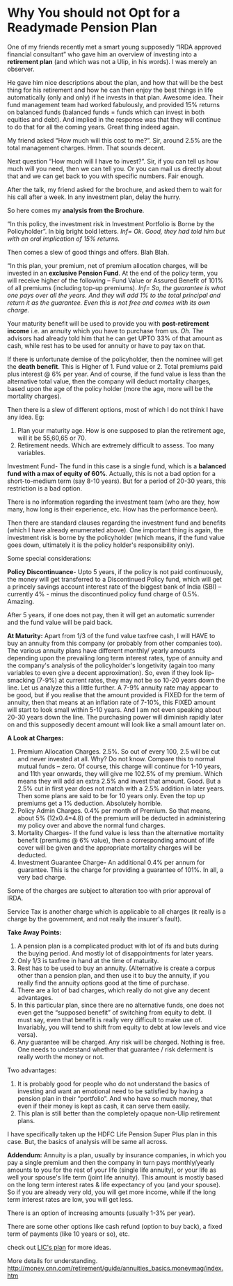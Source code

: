 # Why You should not Opt for a Readymade Pension Plan

One of my friends recently met a smart young supposedly “IRDA approved financial consultant” who gave him an overview of investing into a **retirement plan** (and which was not a Ulip, in his words). I was merely an observer.

He gave him nice descriptions about the plan, and how that will be the best thing for his retirement and how he can then enjoy the best things in life automatically (only and only) if he invests in that plan. Awesome idea. Their fund management team had worked fabulously, and provided 15% returns on balanced funds (balanced funds = funds which can invest in both equities and debt). And implied in the response was that they will continue to do that for all the coming years. Great thing indeed again.

My friend asked “How much will this cost to me?”. Sir, around 2.5% are the total management charges. Hmm. That sounds decent.

Next question “How much will I have to invest?”. Sir, if you can tell us how much will you need, then we can tell you. Or you can mail us directly about that and we can get back to you with specific numbers. Fair enough.

After the talk, my friend asked for the brochure, and asked them to wait for his call after a week. In any investment plan, delay the hurry.

So here comes my **analysis from the Brochure**.

“In this policy, the investment risk in Investment Portfolio is Borne by the Policyholder”. In big bright bold letters. *Inf= Ok. Good, they had told him but with an oral implication of 15% returns.*

Then comes a slew of good things and offers. Blah Blah.

“In this plan, your premium, net of premium allocation charges, will be invested in an **exclusive Pension Fund**. At the end of the policy term, you will receive higher of the following – Fund Value or Assured Benefit of 101% of all premiums (including top-up premiums). *Inf= So, the guarantee is what one pays over all the years. And they will add 1% to the total principal and return it as the guarantee. Even this is not free and comes with its own charge.*

Your maturity benefit will be used to provide you with **post-retirement income** i.e. an annuity which you have to purchase from us. *Oh.* The advisors had already told him that he can get UPTO 33% of that amount as cash, while rest has to be used for annuity or have to pay tax on that.

If there is unfortunate demise of the policyholder, then the nominee will get the **death benefit**. This is Higher of 1. Fund value or 2. Total premiums paid plus interest @ 6% per year. And of course, if the fund value is less than the alternative total value, then the company will deduct mortality charges, based upon the age of the policy holder (more the age, more will be the mortality charges).

Then there is a slew of different options, most of which I do not think I have any idea. Eg:

1.  Plan your maturity age. How is one supposed to plan the retirement age, will it be 55,60,65 or 70.
2.  Retirement needs. Which are extremely difficult to assess. Too many variables.

Investment Fund- The fund in this case is a single fund, which is a **balanced fund with a max of equity of 60%**. Actually, this is not a bad option for a short-to-medium term (say 8-10 years). But for a period of 20-30 years, this restriction is a bad option.

There is no information regarding the investment team (who are they, how many, how long is their experience, etc. How has the performance been).

Then there are standard clauses regarding the investment fund and benefits (which I have already enumerated above). One important thing is again, the investment risk is borne by the policyholder (which means, if the fund value goes down, ultimately it is the policy holder's responsibility only).

Some special considerations:

**Policy Discontinuance**- Upto 5 years, if the policy is not paid continuously, the money will get transferred to a Discontinued Policy fund, which will get a princely savings account interest rate of the biggest bank of India (SBI) – currently 4% - minus the discontinued policy fund charge of 0.5%. Amazing.

After 5 years, if one does not pay, then it will get an automatic surrender and the fund value will be paid back.

**At Maturity:** Apart from 1/3 of the fund value taxfree cash, I will HAVE to buy an annuity from this company (or probably from other companies too). The various annuity plans have different monthly/ yearly amounts depending upon the prevailing long term interest rates, type of annuity and the company's analysis of the policyholder's longetivity (again too many variables to even give a decent approximation). So, even if they look lip-smacking (7-9%) at current rates, they may not be so 10-20 years down the line. Let us analyze this a little further. A 7-9% annuity rate may appear to be good, but if you realise that the amount provided is FIXED for the term of annuity, then that means at an inflation rate of 7-10%, this FIXED amount will start to look small within 5-10 years. And I am not even speaking about 20-30 years down the line. The purchasing power will diminish rapidly later on and this supposedly decent amount will look like a small amount later on.

**A Look at Charges:**

1.  Premium Allocation Charges. 2.5%. So out of every 100, 2.5 will be cut and never invested at all. Why? Do not know. Compare this to normal mutual funds – zero. Of course, this charge will continue for 1-10 years, and 11th year onwards, they will give me 102.5% of my premium. Which means they will add an extra 2.5% and invest that amount. Good. But a 2.5% cut in first year does not match with a 2.5% addition in later years. Then some plans are said to be for 10 years only. Even the top up premiums get a 1% deduction. Absolutely horrible.
2.  Policy Admin Charges. 0.4% per month of Premium. So that means, about 5% (12x0.4=4.8) of the premium will be deducted in administering my policy over and above the normal fund charges.
3.  Mortality Charges- If the fund value is less than the alternative mortality benefit (premiums @ 6% value), then a corresponding amount of life cover will be given and the appropriate mortality charges will be deducted.
4.  Investment Guarantee Charge- An additional 0.4% per annum for guarantee. This is the charge for providing a guarantee of 101%. In all, a very bad charge.

Some of the charges are subject to alteration too with prior approval of IRDA.

Service Tax is another charge which is applicable to all charges (it really is a charge by the government, and not really the insurer's fault).

**Take Away Points:**

1.  A pension plan is a complicated product with lot of ifs and buts during the buying period. And mostly lot of disappointments for later years.
2.  Only 1/3 is taxfree in hand at the time of maturity.
3.  Rest has to be used to buy an annuity. (Alternative is create a corpus other than a pension plan, and then use it to buy the annuity, if you really find the annuity options good at the time of purchase.
4.  There are a lot of bad charges, which really do not give any decent advantages.
5.  In this particular plan, since there are no alternative funds, one does not even get the “supposed benefit” of switching from equity to debt. (I must say, even that benefit is really very difficult to make use of. Invariably, you will tend to shift from equity to debt at low levels and vice versa).
6.  Any guarantee will be charged. Any risk will be charged. Nothing is free. One needs to understand whether that guarantee / risk deferment is really worth the money or not.

Two advantages:

1.  It is probably good for people who do not understand the basics of investing and want an emotional need to be satisfied by having a pension plan in their “portfolio”. And who have so much money, that even if their money is kept as cash, it can serve them easily.
2.  This plan is still better than the completely opaque non-Ulip retirement plans.

I have specifically taken up the HDFC Life Pension Super Plus plan in this case. But, the basics of analysis will be same all across.

**Addendum:** Annuity is a plan, usually by insurance companies, in which you pay a single premium and then the company in turn pays monthly/yearly amounts to you for the rest of your life (single life annuity), or your life as well your spouse's life term (joint life annuity). This amount is mostly based on the long term interest rates & life expectancy of you (and your spouse). So if you are already very old, you will get more income, while if the long term interest rates are low, you will get less.

There is an option of increasing amounts (usually 1-3% per year).

There are some other options like cash refund (option to buy back), a fixed term of payments (like 10 years or so), etc.

check out [LIC's plan](http://www.licindia.in/jeevan_akshay_plan_009_features.htm) for more ideas.

More details for understanding. <http://money.cnn.com/retirement/guide/annuities_basics.moneymag/index.htm>
